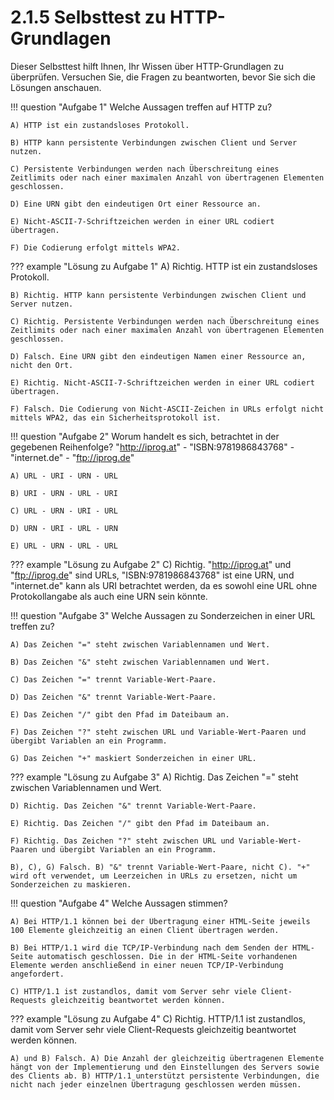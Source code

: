 # 2.1.5 Selbsttest zu HTTP-Grundlagen

Dieser Selbsttest hilft Ihnen, Ihr Wissen über HTTP-Grundlagen zu überprüfen. Versuchen Sie, die Fragen zu beantworten, bevor Sie sich die Lösungen anschauen.

!!! question "Aufgabe 1"
    Welche Aussagen treffen auf HTTP zu?
    
    A) HTTP ist ein zustandsloses Protokoll.
    
    B) HTTP kann persistente Verbindungen zwischen Client und Server nutzen.
    
    C) Persistente Verbindungen werden nach Überschreitung eines Zeitlimits oder nach einer maximalen Anzahl von übertragenen Elementen geschlossen.
    
    D) Eine URN gibt den eindeutigen Ort einer Ressource an.
    
    E) Nicht-ASCII-7-Schriftzeichen werden in einer URL codiert übertragen.
    
    F) Die Codierung erfolgt mittels WPA2.

??? example "Lösung zu Aufgabe 1"
    A) Richtig. HTTP ist ein zustandsloses Protokoll.
    
    B) Richtig. HTTP kann persistente Verbindungen zwischen Client und Server nutzen.
    
    C) Richtig. Persistente Verbindungen werden nach Überschreitung eines Zeitlimits oder nach einer maximalen Anzahl von übertragenen Elementen geschlossen.
    
    D) Falsch. Eine URN gibt den eindeutigen Namen einer Ressource an, nicht den Ort.
    
    E) Richtig. Nicht-ASCII-7-Schriftzeichen werden in einer URL codiert übertragen.
    
    F) Falsch. Die Codierung von Nicht-ASCII-Zeichen in URLs erfolgt nicht mittels WPA2, das ein Sicherheitsprotokoll ist.

!!! question "Aufgabe 2"
    Worum handelt es sich, betrachtet in der gegebenen Reihenfolge? "http://iprog.at" - "ISBN:9781986843768" - "internet.de" - "ftp://iprog.de"
    
    A) URL - URI - URN - URL
    
    B) URI - URN - URL - URI
    
    C) URL - URN - URI - URL
    
    D) URN - URI - URL - URN
    
    E) URL - URN - URL - URL

??? example "Lösung zu Aufgabe 2"
    C) Richtig. "http://iprog.at" und "ftp://iprog.de" sind URLs, "ISBN:9781986843768" ist eine URN, und "internet.de" kann als URI betrachtet werden, da es sowohl eine URL ohne Protokollangabe als auch eine URN sein könnte.

!!! question "Aufgabe 3"
    Welche Aussagen zu Sonderzeichen in einer URL treffen zu?

    A) Das Zeichen "=" steht zwischen Variablennamen und Wert.
    
    B) Das Zeichen "&" steht zwischen Variablennamen und Wert.
    
    C) Das Zeichen "=" trennt Variable-Wert-Paare.
    
    D) Das Zeichen "&" trennt Variable-Wert-Paare.
    
    E) Das Zeichen "/" gibt den Pfad im Dateibaum an.
    
    F) Das Zeichen "?" steht zwischen URL und Variable-Wert-Paaren und übergibt Variablen an ein Programm.
    
    G) Das Zeichen "+" maskiert Sonderzeichen in einer URL.

??? example "Lösung zu Aufgabe 3"
    A) Richtig. Das Zeichen "=" steht zwischen Variablennamen und Wert.
    
    D) Richtig. Das Zeichen "&" trennt Variable-Wert-Paare.
    
    E) Richtig. Das Zeichen "/" gibt den Pfad im Dateibaum an.
    
    F) Richtig. Das Zeichen "?" steht zwischen URL und Variable-Wert-Paaren und übergibt Variablen an ein Programm.
    
    B), C), G) Falsch. B) "&" trennt Variable-Wert-Paare, nicht C). "+" wird oft verwendet, um Leerzeichen in URLs zu ersetzen, nicht um Sonderzeichen zu maskieren.

!!! question "Aufgabe 4"
    Welche Aussagen stimmen?

    A) Bei HTTP/1.1 können bei der Übertragung einer HTML-Seite jeweils 100 Elemente gleichzeitig an einen Client übertragen werden.
    
    B) Bei HTTP/1.1 wird die TCP/IP-Verbindung nach dem Senden der HTML-Seite automatisch geschlossen. Die in der HTML-Seite vorhandenen Elemente werden anschließend in einer neuen TCP/IP-Verbindung angefordert.
    
    C) HTTP/1.1 ist zustandlos, damit vom Server sehr viele Client-Requests gleichzeitig beantwortet werden können.

??? example "Lösung zu Aufgabe 4"
    C) Richtig. HTTP/1.1 ist zustandlos, damit vom Server sehr viele Client-Requests gleichzeitig beantwortet werden können.
    
    A) und B) Falsch. A) Die Anzahl der gleichzeitig übertragenen Elemente hängt von der Implementierung und den Einstellungen des Servers sowie des Clients ab. B) HTTP/1.1 unterstützt persistente Verbindungen, die nicht nach jeder einzelnen Übertragung geschlossen werden müssen.


